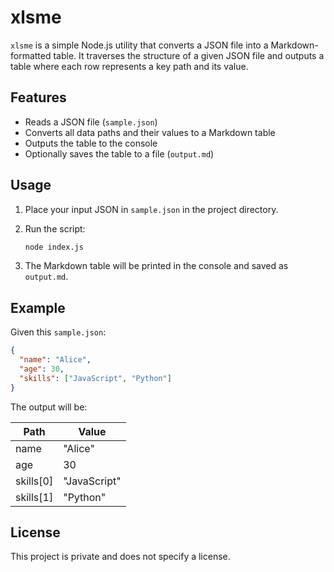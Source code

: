 # xlsme

`xlsme` is a simple Node.js utility that converts a JSON file into a Markdown-formatted table. It traverses the structure of a given JSON file and outputs a table where each row represents a key path and its value.

## Features

- Reads a JSON file (`sample.json`)
- Converts all data paths and their values to a Markdown table
- Outputs the table to the console
- Optionally saves the table to a file (`output.md`)

## Usage

1. Place your input JSON in `sample.json` in the project directory.
2. Run the script:

   ```bash
   node index.js
   ```

3. The Markdown table will be printed in the console and saved as `output.md`.

## Example

Given this `sample.json`:
```json
{
  "name": "Alice",
  "age": 30,
  "skills": ["JavaScript", "Python"]
}
```

The output will be:

| Path          | Value           |
|---------------|-----------------|
| name          | "Alice"         |
| age           | 30              |
| skills[0]     | "JavaScript"    |
| skills[1]     | "Python"        |

## License

This project is private and does not specify a license.
